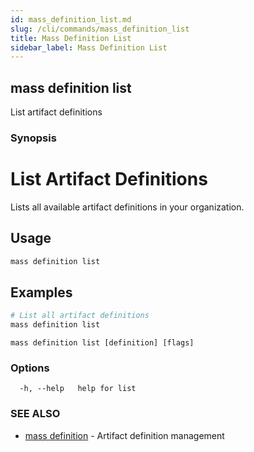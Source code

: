 ```yaml
---
id: mass_definition_list.md
slug: /cli/commands/mass_definition_list
title: Mass Definition List
sidebar_label: Mass Definition List
---
```

## mass definition list

List artifact definitions

### Synopsis

# List Artifact Definitions

Lists all available artifact definitions in your organization.

## Usage

```bash
mass definition list
```

## Examples

```bash
# List all artifact definitions
mass definition list
```


```
mass definition list [definition] [flags]
```

### Options

```
  -h, --help   help for list
```

### SEE ALSO

* [mass definition](/cli/commands/mass_definition)	 - Artifact definition management

